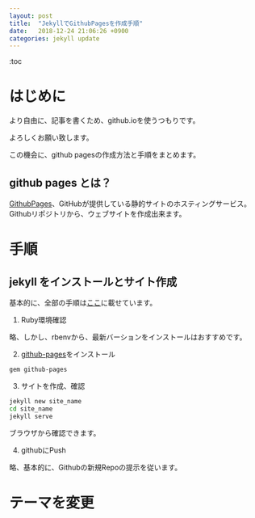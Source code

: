 ```yaml
---
layout: post
title:  "JekyllでGithubPagesを作成手順"
date:   2018-12-24 21:06:26 +0900
categories: jekyll update
---
```


:toc

# はじめに

より自由に、記事を書くため、github.ioを使うつもりです。

よろしくお願い致します。

この機会に、github pagesの作成方法と手順をまとめます。

## github pages とは？

[GithubPages](https://pages.github.com/)、GitHubが提供している静的サイトのホスティングサービス。
Githubリポジトリから、ウェブサイトを作成出来ます。

# 手順

## jekyll をインストールとサイト作成

基本的に、全部の手順は[ここ](https://help.github.com/articles/setting-up-your-github-pages-site-locally-with-jekyll/)に載せています。

1. Ruby環境確認

略、しかし、rbenvから、最新バーションをインストールはおすすめです。

2. [github-pages](https://github.com/github/pages-gem)をインストール

```bash
gem github-pages
```

3. サイトを作成、確認

```bash
jekyll new site_name
cd site_name
jekyll serve
```

ブラウザから確認できます。

4. githubにPush

略、基本的に、Githubの新規Repoの提示を従います。

# テーマを変更
